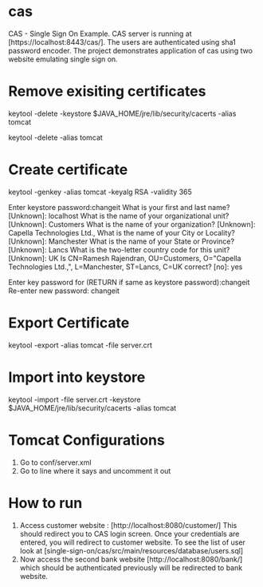 cas
===

CAS - Single Sign On Example. CAS server is running at [https://localhost:8443/cas/]. The users are authenticated using sha1 password encoder. The project demonstrates application of cas using two website emulating single sign on.


Remove exisiting certificates
==============================
keytool -delete -keystore $JAVA_HOME/jre/lib/security/cacerts -alias tomcat

keytool -delete -alias tomcat

<password>


Create certificate
==============================
keytool -genkey -alias tomcat -keyalg RSA -validity 365

Enter keystore password:changeit
What is your first and last name?
  [Unknown]:  localhost
What is the name of your organizational unit?
  [Unknown]:  Customers
What is the name of your organization?
  [Unknown]:  Capella Technologies Ltd.,
What is the name of your City or Locality?
  [Unknown]:  Manchester
What is the name of your State or Province?
  [Unknown]:  Lancs
What is the two-letter country code for this unit?
  [Unknown]:  UK
Is CN=Ramesh Rajendran, OU=Customers, O="Capella Technologies Ltd.,", L=Manchester, ST=Lancs, C=UK correct?
  [no]:  yes

Enter key password for <tomcat>
	(RETURN if same as keystore password):changeit
Re-enter new password: changeit


Export Certificate
==================
keytool -export -alias tomcat -file server.crt


Import into keystore
====================
keytool -import -file server.crt -keystore $JAVA_HOME/jre/lib/security/cacerts -alias tomcat


Tomcat Configurations
=====================
1. Go to conf/server.xml 
2. Go to line where it says and uncomment it out

 <Connector 
	SSLCertificateFile="<path_to_certificate>/server.crt" 
	SSLEnabled="true" 
	SSLProtocol="TLSv1" 
	SSLVerifyClient="optional" 
	maxThreads="200" 
	port="8443" 
	protocol="HTTP/1.1" scheme="https" secure="true"/>


How to run
==========

1. Access customer website : [http://localhost:8080/customer/]
	This should redirect you to CAS login screen. Once your credentials are entered, you will redirect to customer website. To see the list of user look at [single-sign-on/cas/src/main/resources/database/users.sql]
2. Now access the second bank website [http://localhost:8080/bank/] which should be authenticated previously will be redirected to bank website.










